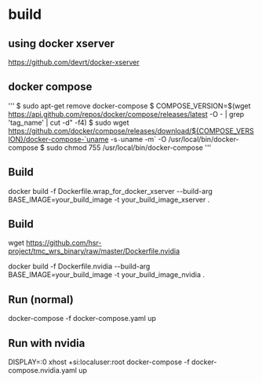 # build

## using docker xserver

https://github.com/devrt/docker-xserver

## docker compose

'''
$ sudo apt-get remove docker-compose
$ COMPOSE_VERSION=$(wget https://api.github.com/repos/docker/compose/releases/latest -O - | grep 'tag_name' | cut -d\" -f4)
$ sudo wget https://github.com/docker/compose/releases/download/${COMPOSE_VERSION}/docker-compose-`uname -s`-`uname -m` -O /usr/local/bin/docker-compose
$ sudo chmod 755 /usr/local/bin/docker-compose
'''

## Build

docker build -f Dockerfile.wrap_for_docker_xserver --build-arg BASE_IMAGE=your_build_image -t your_build_image_xserver .

## Build

wget https://github.com/hsr-project/tmc_wrs_binary/raw/master/Dockerfile.nvidia

docker build -f Dockerfile.nvidia --build-arg BASE_IMAGE=your_build_image -t your_build_image_nvidia .


## Run (normal)

docker-compose -f docker-compose.yaml up


## Run with nvidia

DISPLAY=:0 xhost +si:localuser:root
docker-compose -f docker-compose.nvidia.yaml up
